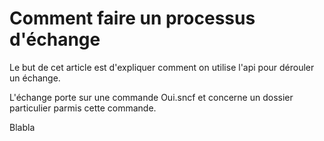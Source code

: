 # Comment faire un processus d'échange

Le but de cet article est d'expliquer comment on utilise l'api pour dérouler un échange.

L'échange porte sur une commande Oui.sncf et concerne un dossier particulier parmis cette commande.

Blabla

